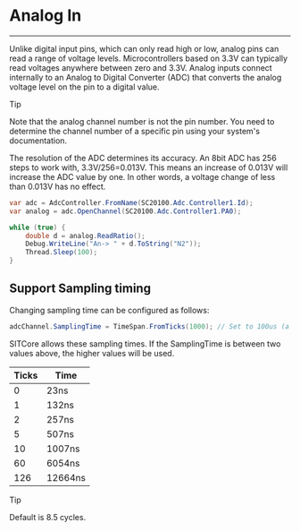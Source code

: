 # Analog In
---
Unlike digital input pins, which can only read high or low, analog pins can read a range of voltage levels.  Microcontrollers based on 3.3V can typically read voltages anywhere between zero and 3.3V. Analog inputs connect internally to an Analog to Digital Converter (ADC) that converts the analog voltage level on the pin to a digital value.

> [!Tip]
> Note that the analog channel number is not the pin number. You need to determine the channel number of a specific pin using your system's documentation.

The resolution of the ADC determines its accuracy. An 8bit ADC has 256 steps to work with, 3.3V/256=0.013V. This means an increase of 0.013V will increase the ADC value by one. In other words, a voltage change of less than 0.013V has no effect.

```cs
var adc = AdcController.FromName(SC20100.Adc.Controller1.Id);
var analog = adc.OpenChannel(SC20100.Adc.Controller1.PA0);

while (true) {
    double d = analog.ReadRatio();
    Debug.WriteLine("An-> " + d.ToString("N2"));
    Thread.Sleep(100);
}
```
## Support Sampling timing
Changing sampling time can be configured as follows:

```cs
adcChannel.SamplingTime = TimeSpan.FromTicks(1000); // Set to 100us (a tick is 100ns)
```
SITCore allows these sampling times. If the SamplingTime is between two values above, the higher values will be used.

Ticks | Time
------- | ------
0 | 23ns
1 | 132ns
2 | 257ns
5 | 507ns
10 | 1007ns
60 | 6054ns
126 | 12664ns

> [!Tip]
> Default is 8.5 cycles.